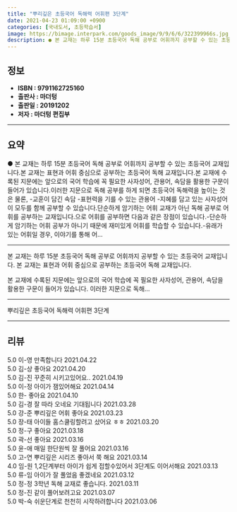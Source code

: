 ```yaml
---
title: "뿌리깊은 초등국어 독해력 어휘편 3단계"
date: 2021-04-23 01:09:00 +0900
categories: [국내도서, 초등학습서]
image: https://bimage.interpark.com/goods_image/9/9/6/6/322399966s.jpg
description: ● 본 교재는 하루 15분 초등국어 독해 공부로 어휘까지 공부할 수 있는 초등국어 교재입니다.본 교재는 표현과 어휘 중심으로 공부하는 초등국어 독해 교재입니다.본 교재에 수록된 지문에는 앞으로의 국어 학습에 꼭 필요한 사자성어, 관용어, 속담을 활용한 구문이 들어가 있습니다.이러한 지
---
```


## **정보**

- **ISBN : 9791162725160**
- **출판사 : 마더텅**
- **출판일 : 20191202**
- **저자 : 마더텅 편집부**

------



## **요약**

●  본 교재는 하루 15분 초등국어 독해 공부로 어휘까지 공부할 수 있는 초등국어 교재입니다.본 교재는 표현과 어휘 중심으로 공부하는 초등국어 독해 교재입니다.본 교재에 수록된 지문에는 앞으로의 국어 학습에 꼭 필요한 사자성어, 관용어, 속담을 활용한 구문이 들어가 있습니다.이러한 지문으로 독해 공부를 하게 되면 초등국어 독해력을 높이는 것은 물론, -교훈이 담긴 속담 -표현력을 기를 수 있는 관용어 -지혜를 담고 있는 사자성어이 모두를 함께 공부할 수 있습니다.단순하게 암기하는 어휘 교재가 아닌 독해 공부로 어휘를 공부하는 교재입니다.으로 어휘를 공부하면 다음과 같은 장점이 있습니다.-단순하게 암기하는 어휘 공부가 아니기 때문에 재미있게 어휘를 학습할 수 있습니다.-유래가 있는 어휘일 경우, 이야기를 통해 어...

------

본 교재는 하루 15분 초등국어 독해 공부로 어휘까지 공부할 수 있는 초등국어 교재입니다.
본 교재는 표현과 어휘 중심으로 공부하는 초등국어 독해 교재입니다.

본 교재에 수록된 지문에는 
앞으로의 국어 학습에 꼭 필요한 사자성어, 관용어, 속담을 활용한 구문이 들어가 있습니다.
이러한 지문으로 독해... 

------


뿌리깊은 초등국어 독해력 어휘편 3단계 

------


## **리뷰** 

5.0 이-영 만족합니다  2021.04.22 <br/>5.0 김-상 좋아요 2021.04.20 <br/>5.0 김-진 꾸준히 시키고있어요.. 2021.04.19 <br/>5.0 이-정 아이가 잼있어해요 2021.04.14 <br/>5.0 한- 좋아요 2021.04.10 <br/>5.0 김-경 잘 따라 오네요 기대됩니다 2021.03.28 <br/>5.0 강-준 뿌리깊은 어휘 좋아요 2021.03.23 <br/>5.0 장-태 아이들 홈스쿨링할려고 샀어요 ㅎㅎ 2021.03.20 <br/>5.0 정-구 좋아요 2021.03.18 <br/>5.0 곽-선 좋아요  2021.03.16 <br/>5.0 윤-애 매일 한단원씩 잘 풀어요 2021.03.16 <br/>5.0 고-연 뿌리깊은 시리즈 좋아서 쭉 해요 2021.03.14 <br/>4.0 임-원 1,2단계부터 아이가 쉽게 접할수있어서 3단계도 이어서해요 2021.03.13 <br/>5.0 류-임 아이가 잘 풀었음 좋겠네요 2021.03.12 <br/>5.0 정-정 3학년 독해 교재로 좋습니다. 2021.03.11 <br/>5.0 정-진 같이 풀어보려고요 2021.03.07 <br/>5.0 박-숙 쉬운단계로 천천히 시작하려합니다 2021.03.06 <br/>